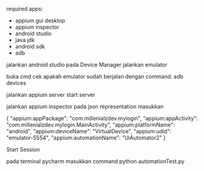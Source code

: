 required apps:
- appium gui desktop
- appium inspector
- android studio
- java jdk
- android sdk
- adb

jalankan android studio
pada Device Manager jalankan emulator

buka cmd
cek apakah emulator sudah berjalan dengan command: adb devices

jalankan appium server
start server

jalankan appium inspector
pada json representation masukkan

{
  "appium:appPackage": "com.millenialzdev.mylogin",
  "appium:appActivity": "com.millenialzdev.mylogin.MainActivity",
  "appium:platformName": "android",
  "appium:deviceName": "VirtualDevice",
  "appium:udid": "emulator-5554",
  "appium:automationName": "UiAutomator2"
}

Start Session

pada terminal pycharm masukkan command python automationTest.py
